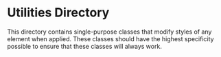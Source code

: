 # Utilities Directory
This directory contains single-purpose classes that modify styles of any element when applied. These classes should have the highest specificity possible to ensure that these classes will always work. 

